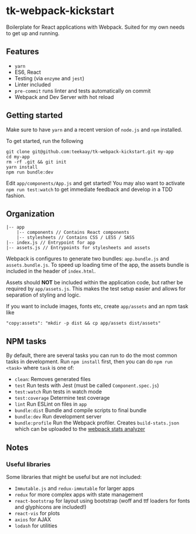 # tk-webpack-kickstart

Boilerplate for React applications with Webpack. Suited for my own needs to get up and running.

## Features

* `yarn`
* ES6, React
* Testing (via `enzyme` and `jest`)
* Linter included
* `pre-commit` runs linter and tests automatically on commit
* Webpack and Dev Server with hot reload

## Getting started

Make sure to have `yarn` and a recent version of `node.js` and `npm`
installed.

To get started, run the following

    git clone git@github.com:teekaay/tk-webpack-kickstart.git my-app
    cd my-app
    rm -rf .git && git init
    yarn install
    npm run bundle:dev

Edit `app/components/App.js` and get started! You may also want to activate `npm
run test:watch` to get immediate feedback and develop in a TDD fashion.

## Organization

    |-- app
        |-- components // Contains React components
        |-- stylesheets // Contains CSS / LESS / SASS
    |-- index.js // Entrypoint for app
    |-- assets.js // Entrypoints for stylesheets and assets

Webpack is configures to generate two bundles: `app.bundle.js` and
`assets.bundle.js`. To speed up loading time of the app,
the assets bundle is included in the header of `index.html`.

Assets should **NOT** be included within the application code,
but rather be required by `app/assets.js`. This makes the test
setup easier and allows for separation of styling and logic.

If you want to include images, fonts etc, create `app/assets` and
an npm task like

    "copy:assets": "mkdir -p dist && cp app/assets dist/assets"

## NPM tasks

By default, there are several tasks you can run to do the most common tasks in
development. Run `npm install` first, then you can do `npm run <task>` where
`task` is one of:

* `clean`: Removes generated files
* `test` Run tests with Jest (must be called `Component.spec.js`)
* `test:watch` Run tests in watch mode
* `test:coverage` Determine test coverage
* `lint` Run ESLint on files in `app`
* `bundle:dist` Bundle and compile scripts to final bundle
* `bundle:dev` Run development server
* `bundle:profile` Run the Webpack profiler. Creates `build-stats.json` which can be uploaded to the [webpack stats analyzer](https://webpack.github.io/analyse/)

## Notes

### Useful libraries

Some libraries that might be useful but are not included:

* `Immutable.js` and `redux-immutable` for larger apps
* `redux` for more complex apps with state management
* `react-bootstrap` for layout using bootstrap (woff and ttf loaders for fonts and glyphicons are included!)
* `react-vis` for plots
* `axios` for AJAX
* `lodash` for utilities
